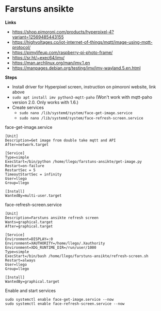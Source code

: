 # Farstuns ansikte

**Links**
- https://shop.pimoroni.com/products/hyperpixel-4?variant=12569485443155
- https://highvoltages.co/iot-internet-of-things/mqtt/image-using-mqtt-protocol/
- https://pimylifeup.com/raspberry-pi-photo-frame/
- https://sr.ht/~exec64/imv/
- https://man.archlinux.org/man/imv.1.en
- https://manpages.debian.org/testing/imv/imv-wayland.5.en.html

**Steps**
- Install driver for Hyperpixel screen, instruction on pimoroni website, link above
- `sudo apt install imv python3-mqtt-paho` (Won't work with mqtt-paho version 2.0. Only works with 1.6.)
- Create services
  - `sudo nano /lib/systemd/system/face-get-image.service`
  - `sudo nano /lib/systemd/system/face-refresh-screen.service`

face-get-image.service
```
[Unit]
Description=Get image from double take mqtt and API
After=network.target

[Service]
Type=simple
ExecStart=/bin/python /home/llego/farstuns-ansikte/get-image.py
Restart=on-failure
RestartSec = 5
TimeoutStartSec = infinity
User=llego
Group=llego

[Install]
WantedBy=multi-user.target
```

face-refresh-screen.service
```
[Unit]
Description=Farstuns ansikte refresh screen
Wants=graphical.target
After=graphical.target

[Service]
Environment=DISPLAY=:0
Environment=XAUTHORITY=/home/llego/.Xauthority
Environment=XDG_RUNTIME_DIR=/run/user/1000
Type=simple
ExecStart=/bin/bash /home/llego/farstuns-ansikte/refresh-screen.sh
Restart=always
User=llego
Group=llego

[Install]
WantedBy=graphical.target
```

Enable and start services
```
sudo systemctl enable face-get-image.service --now
sudo systemctl enable face-refresh-screen.service --now
```


